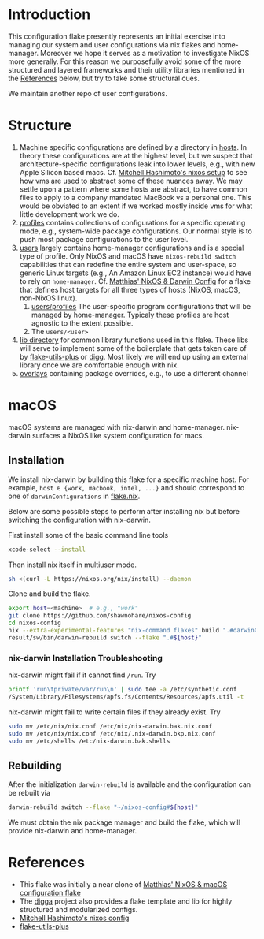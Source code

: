 # Introduction

This configuration flake presently represents an initial exercise into managing
our system and user configurations via nix flakes and home-manager. Moreover we
hope it serves as a motivation to investigate NixOS more generally. For this
reason we purposefully avoid some of the more structured and layered frameworks
and their utility libraries mentioned in the [References](#References) below,
but try to take some structural cues.

We maintain another repo of user configurations.

# Structure

1. Machine specific configurations are defined by a directory in
   [hosts](./hosts/). In theory these configurations are at the highest level,
   but we suspect that architecture-specific configurations leak into lower
   levels, e.g., with new Apple Silicon based macs.
   Cf. [Mitchell Hashimoto's nixos setup][mitchellh_nixos_config] to see how
   vms are used to abstract some of these nuances away. We may settle upon
   a pattern where some hosts are abstract, to have common files to apply to
   a company mandated MacBook vs a personal one. This would be obviated to
   an extent if we worked mostly inside vms for what little development
   work we do.
1. [profiles](./profiles/) contains collections of configurations for a specific
   operating mode, e.g., system-wide package configurations. Our normal
   style is to push most package configurations to the user level.
1. [users](./users/) largely contains home-manager configurations and is a
   special type of profile. Only NixOS and macOS have `nixos-rebuild switch`
   capabilities that can redefine the entire system and user-space, so
   generic Linux targets (e.g., An Amazon Linux EC2 instance) would have to
   rely on `home-manager`. Cf.
   [Matthias' NixOS & Darwin Config][matthias_nixos_config] for a flake that
   defines host targets for all three types of hosts
   (NixOS, macOS, non-NixOS linux).
    1. [users/profiles](./users/profiles) The user-specific program configurations
       that will be managed by home-manager. Typicaly these profiles are host
       agnostic to the extent possible.
    1. The `users/<user>`
1. [lib directory](./lib/) for common library functions used in this flake.
   These libs will serve to implement some of the boilerplate that gets
   taken care of by [flake-utils-plus][flake-utils-plus] or [digg][digga].
   Most likely we will end up using an external library once we are
   comfortable enough with nix.
1. [overlays](./overlays) containing package overrides, e.g., to use a
   different channel


# macOS

macOS systems are managed with nix-darwin and home-manager.
nix-darwin surfaces a NixOS like system configuration for
macs.

## Installation

We install nix-darwin by building this flake for a specific machine host. For
example, `host ∈ {work, macbook, intel, ...}` and should correspond to one of
`darwinConfigurations` in [flake.nix](./flake.nix).

Below are some possible steps to perform after installing nix but
before switching the configuration with nix-darwin.

First install some of the basic command line tools

```bash
xcode-select --install
```

Then install nix itself in multiuser mode.
```bash
sh <(curl -L https://nixos.org/nix/install) --daemon
```

Clone and build the flake.

```bash
export host=<machine>  # e.g., "work"
git clone https://github.com/shawnohare/nixos-config
cd nixos-config
nix --extra-experimental-features "nix-command flakes" build ".#darwinConfigurations.${host}.system"
result/sw/bin/darwin-rebuild switch --flake ".#${host}"
```

### nix-darwin Installation Troubleshooting

nix-darwin might fail if it cannot find `/run`. Try

```bash
printf 'run\tprivate/var/run\n' | sudo tee -a /etc/synthetic.conf
/System/Library/Filesystems/apfs.fs/Contents/Resources/apfs.util -t
```

nix-darwin might fail to write certain files if they already exist. Try
```bash
sudo mv /etc/nix/nix.conf /etc/nix/nix-darwin.bak.nix.conf
sudo mv /etc/nix/nix.conf /etc/nix/.nix-darwin.bkp.nix.conf
sudo mv /etc/shells /etc/nix-darwin.bak.shells
```

## Rebuilding

After the initialization `darwin-rebuild` is available and the configuration
can be rebuilt via

```bash
darwin-rebuild switch --flake "~/nixos-config#${host}"
```

We must obtain the nix package manager and build the flake, which will
provide nix-darwin and home-manager.


# References

- This flake was initially a near clone of
  [Matthias' NixOS & macOS configuration flake][matthias_nixos_config]
- The [digga][digga] project also provides a flake template and lib for
  highly structured and modularized configs.
- [Mitchell Hashimoto's nixos config][mitchellh_nixos_config]
- [flake-utils-plus][flake-utils-plus]





[digga]: https://github.com/divnix/digga
[matthias_nixos_config]: <https://github.com/MatthiasBenaets/nixos-config>
[mitchellh_nixos_config]: <https://github.com/mitchellh/nixos-config>
[flake-utils-plus]: <https://github.com/gytis-ivaskevicius/flake-utils-plus>
